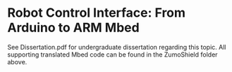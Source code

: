 # Robot Control Interface: From Arduino to ARM Mbed

See Dissertation.pdf for undergraduate dissertation regarding this topic. All supporting translated Mbed code can be found in the ZumoShield folder above.
